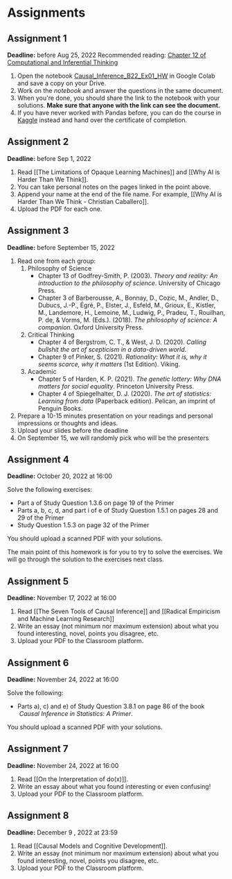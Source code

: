 # Assignments

## Assignment 1
**Deadline:** before Aug 25, 2022
Recommended reading: [Chapter 12 of Computational and Inferential Thinking](https://inferentialthinking.com/chapters/12/Comparing_Two_Samples.html)
1. Open the notebook [Causal_Inference_B22_Ex01_HW](https://github.com/ccaballeroh/Causalidad_B22/blob/main/code/assignments/Causal_Inference_B22_Ex01_HW.ipynb) in Google Colab and save a copy on your Drive.
2. Work on the _notebook_ and answer the questions in the same document.
3. When you're done, you should share the link to the notebook with your solutions. **Make sure that anyone with the link can see the document.**
4. If you have never worked with Pandas before, you can do the course in [Kaggle](https://www.kaggle.com/learn/pandas) instead and hand over the certificate of completion.

##  Assignment 2
**Deadline:** before Sep 1, 2022
1. Read [[The Limitations of Opaque Learning Machines]] and [[Why AI is Harder Than We Think]].
2. You can take personal notes on the pages linked in the point above.
3. Append your name at the end of the file name. For example, [[Why AI is Harder Than We Think - Christian Caballero]].
4. Upload the PDF for each one.

##  Assignment 3

**Deadline:** before September 15, 2022

1. Read one from each group:
    1. Philosophy of Science
        - Chapter 13 of Godfrey-Smith, P. (2003). _Theory and reality: An introduction to the philosophy of science_. University of Chicago Press.
        - Chapter 3 of Barberousse, A., Bonnay, D., Cozic, M., Andler, D., Dubucs, J.-P., Égré, P., Elster, J., Esfeld, M., Grioux, E., Kistler, M., Landemore, H., Lemoine, M., Ludwig, P., Pradeu, T., Rouilhan, P. de, & Vorms, M. (Eds.). (2018). _The philosophy of science: A companion_. Oxford University Press.
    2. Critical Thinking
         - Chapter 4 of Bergstrom, C. T., & West, J. D. (2020). _Calling bullshit the art of scepticism in a data-driven world_. 
        - Chapter 9 of Pinker, S. (2021). _Rationality: What it is, why it seems scarce, why it matters_ (1st Edition). Viking.
    3. Academic
         - Chapter 5 of Harden, K. P. (2021). _The genetic lottery: Why DNA matters for social equality_. Princeton University Press.
        - Chapter 4 of Spiegelhalter, D. J. (2020). _The art of statistics: Learning from data_ (Paperback edition). Pelican, an imprint of Penguin Books.
2. Prepare a 10-15 minutes presentation on your readings and personal impressions or thoughts and ideas.
3. Upload your slides before the deadline
4. On September 15, we will randomly pick who will be the presenters

## Assignment 4

**Deadline:** October 20, 2022 at 16:00

Solve the following exercises:  
  
- Part a of Study Question 1.3.6 on page 19 of the Primer  
- Parts a, b, c, d, and part i of e of Study Question 1.5.1 on pages 28 and 29 of the Primer  
- Study Question 1.5.3 on page 32 of the Primer  
  
You should upload a scanned PDF with your solutions.  
  
The main point of this homework is for you to try to solve the exercises. We will go through the solution to the exercises next class.

## Assignment 5

**Deadline:** November 17, 2022 at 16:00

1. Read [[The Seven Tools of Causal Inference]] and [[Radical Empiricism and Machine Learning Research]]
2. Write an essay (not minimum nor maximum extension) about what you found interesting, novel, points you disagree, etc.
3. Upload your PDF to the Classroom platform.

## Assignment 6
**Deadline:** November 24, 2022 at 16:00

Solve the following:

- Parts a), c) and e) of Study Question 3.8.1 on page 86 of the book  _Causal Inference in Statistics: A Primer_.  
  
You should upload a scanned PDF with your solutions.

## Assignment 7

**Deadline:** November 24, 2022 at 16:00

1. Read [[On the Interpretation of do(x)]].
2. Write an essay about what you found interesting or even confusing!
4. Upload your PDF to the Classroom platform.

## Assignment 8

**Deadline:** December 9 , 2022 at 23:59

1. Read [[Causal Models and Cognitive Development]].
2. Write an essay (not minimum nor maximum extension) about what you found interesting, novel, points you disagree, etc.
3. Upload your PDF to the Classroom platform.